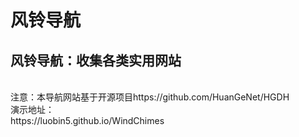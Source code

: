 # 风铃导航
## 风铃导航：收集各类实用网站
<br>
注意：本导航网站基于开源项目https://github.com/HuanGeNet/HGDH 
<br>
演示地址：
<br>
https://luobin5.github.io/WindChimes
